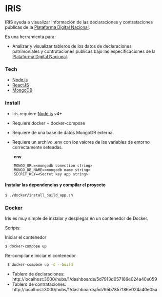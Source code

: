 # IRIS

IRIS ayuda a visualizar información de las declaraciones y contrataciones públicas de la [Plataforma Digital Nacional].

Es una herramienta para:
  - Analizar y visualizar tableros de los datos de declaraciones patrimoniales y contrataciones publicas bajo las especificaciones de la [Plataforma Digital Nacional].


### Tech

* [Node.js] 
* [ReactJS]
* [MongoDB]

### Install

- Iris requiere [Node.js](https://nodejs.org/) v4+
- Requiere docker + docker-compose
- Requiere de una base de datos MongoDB externa.
- Requiere un archivo .env con los valores de las variables de entorno correctamente seteadas.
    
   **.env**
    
```
    MONGO_URL=<mongodb conection string>
    MONGO_DB_NAME=<mongodb name string>
    SECRET_KEY=<Secret key app string>
```



#### Instalar las dependencias y compilar el proyecto

```sh
$ ./docker/install_build_app.sh
```

### Docker
Iris es muy simple de instalar y desplegar en un contenedor de Docker.

Scripts:

Iniciar el contenedor
```sh
$ docker-compose up
```
Re-compilar e iniciar el contenedor
```sh
 $ docker-compose up -d --build
```

* Tablero de declaraciones: http://localhost:3000/hubs/1/dashboards/5d7913d057186e024a40e059
* Tablero de contrataciones: http://localhost:3000/hubs/1/dashboards/5d795b7857186e024a40e05a

[//]: # (These are reference links used in the body of this note and get stripped out when the markdown processor does its job. There is no need to format nicely because it shouldn't be seen.)


   [git-repo-url]: <https://github.com/>
   [ReactJS]: <https://reactjs.org/>
   [MongoDB]: <https://www.mongodb.com>
   [Node.js]: <http://nodejs.org>
   [Plataforma Digital Nacional]: <https://www.plataformadigitalnacional.org/>
